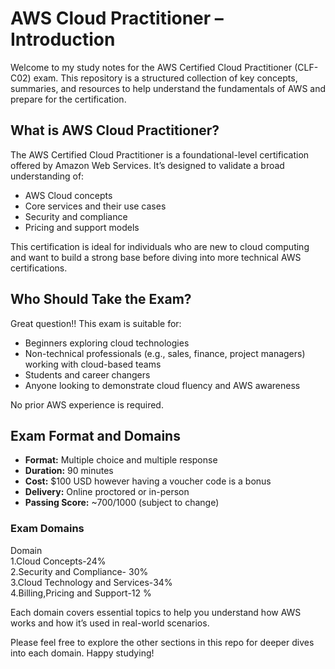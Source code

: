 #  AWS Cloud Practitioner – Introduction

Welcome to my study notes for the AWS Certified Cloud Practitioner (CLF-C02) exam. This repository is a structured collection of key concepts, summaries, and resources to help understand the fundamentals of AWS and prepare for the certification.

## What is AWS Cloud Practitioner?

The AWS Certified Cloud Practitioner is a foundational-level certification offered by Amazon Web Services. It’s designed to validate a broad understanding of:

- AWS Cloud concepts
- Core services and their use cases
- Security and compliance
- Pricing and support models

This certification is ideal for individuals who are new to cloud computing and want to build a strong base before diving into more technical AWS certifications.

## Who Should Take the Exam?
Great question!! 
This exam is suitable for:

- Beginners exploring cloud technologies
- Non-technical professionals (e.g., sales, finance, project managers) working with cloud-based teams
- Students and career changers
- Anyone looking to demonstrate cloud fluency and AWS awareness

No prior AWS experience is required.

## Exam Format and Domains

- **Format:** Multiple choice and multiple response
- **Duration:** 90 minutes
- **Cost:** $100 USD however having a voucher code is a bonus
- **Delivery:** Online proctored or in-person
- **Passing Score:** ~700/1000 (subject to change)

### Exam Domains

Domain   
1.Cloud Concepts-24%      
2.Security and Compliance- 30%  
3.Cloud Technology and Services-34%  
4.Billing,Pricing and Support-12 %


Each domain covers essential topics to help you understand how AWS works and how it’s used in real-world scenarios.

Please feel free to explore the other sections in this repo for deeper dives into each domain. Happy studying! 